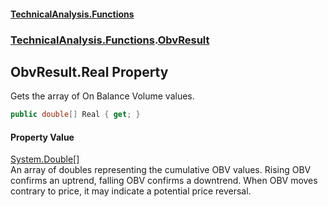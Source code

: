 #### [TechnicalAnalysis\.Functions](Atypical.TechnicalAnalysis.Functions.md 'Atypical\.TechnicalAnalysis\.Functions')
### [TechnicalAnalysis\.Functions](Atypical.TechnicalAnalysis.Functions.md#TechnicalAnalysis.Functions 'TechnicalAnalysis\.Functions').[ObvResult](ObvResult.md 'TechnicalAnalysis\.Functions\.ObvResult')

## ObvResult\.Real Property

Gets the array of On Balance Volume values\.

```csharp
public double[] Real { get; }
```

#### Property Value
[System\.Double](https://docs.microsoft.com/en-us/dotnet/api/System.Double 'System\.Double')[\[\]](https://docs.microsoft.com/en-us/dotnet/api/System.Array 'System\.Array')  
An array of doubles representing the cumulative OBV values\. Rising OBV confirms 
an uptrend, falling OBV confirms a downtrend\. When OBV moves contrary to price, 
it may indicate a potential price reversal\.